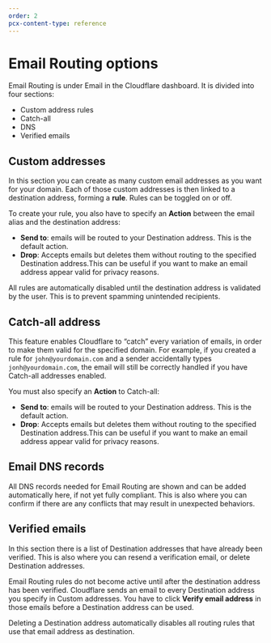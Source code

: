 ```yaml
---
order: 2
pcx-content-type: reference
---
```


# Email Routing options

Email Routing is under Email in the Cloudflare dashboard. It is divided into four sections:

* Custom address rules
* Catch-all
* DNS
* Verified emails

## Custom addresses

In this section you can create as many custom email addresses as you want for your domain. Each of those custom addresses is then linked to a destination address, forming a **rule**. Rules can be toggled on or off.

To create your rule, you also have to specify an **Action** between the email alias and the destination address:

* **Send to**: emails will be routed to your Destination address. This is the default action.
* **Drop**: Accepts emails but deletes them without routing to the specified Destination address.This can be useful if you want to make an email address appear valid for privacy reasons.

<Aside type="note">

All rules are automatically disabled until the destination address is validated by the user. This is to prevent spamming unintended recipients. 

</Aside>

## Catch-all address

This feature enables Cloudflare to “catch” every variation of emails, in order to make them valid for the specified domain. For example, if you created a rule for `john@yourdomain.com` and a sender accidentally types `jonh@yourdomain.com`, the email will still be correctly handled if you have Catch-all addresses enabled.

You must also specify an **Action** to Catch-all:

* **Send to**: emails will be routed to your Destination address. This is the default action.
* **Drop**: Accepts emails but deletes them without routing to the specified Destination address.This can be useful if you want to make an email address appear valid for privacy reasons.

## Email DNS records

All DNS records needed for Email Routing are shown and can be added automatically here, if not yet fully compliant. This is also where you can confirm if there are any conflicts that may result in unexpected behaviors.

## Verified emails

In this section there is a list of Destination addresses that have already been verified. This is also where you can resend a verification email, or delete Destination addresses.

Email Routing rules do not become active until after the destination address has been verified. Cloudflare sends an email to every Destination address you specify in Custom addresses. You have to click **Verify email address** in those emails before a Destination address can be used.

<Aside type="note">

Deleting a Destination address automatically disables all routing rules that use that email address as destination.

</Aside>